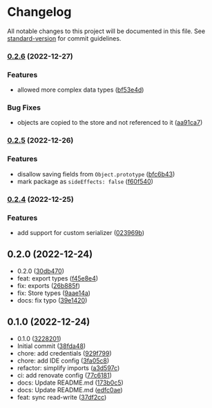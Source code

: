 # Changelog

All notable changes to this project will be documented in this file. See [standard-version](https://github.com/conventional-changelog/standard-version) for commit guidelines.

### [0.2.6](https://github.com/cawa-93/fs-nano-store/compare/v0.2.5...v0.2.6) (2022-12-27)


### Features

* allowed more complex data types ([bf53e4d](https://github.com/cawa-93/fs-nano-store/commit/bf53e4dad8234e2eccf0f46fb62b4eaac1873067))


### Bug Fixes

* objects are copied to the store and not referenced to it ([aa91ca7](https://github.com/cawa-93/fs-nano-store/commit/aa91ca7c1ce7c0f4aaed705136ef30b4bce0aa11))

### [0.2.5](https://github.com/cawa-93/fs-nano-store/compare/v0.2.4...v0.2.5) (2022-12-26)


### Features

* disallow saving fields from `Object.prototype` ([bfc6b43](https://github.com/cawa-93/fs-nano-store/commit/bfc6b43423e745e8990db55e8c8c1baaf50c37a4))
* mark package as `sideEffects: false` ([f60f540](https://github.com/cawa-93/fs-nano-store/commit/f60f5401900068e30eff74388fb10380ea9a5800))

### [0.2.4](https://github.com/cawa-93/fs-nano-store/compare/v0.2.3...v0.2.4) (2022-12-25)


### Features

* add support for custom serializer ([023969b](https://github.com/cawa-93/fs-nano-store/commit/023969b8a925a2ed6fccc928196829452b1419d5))

## 0.2.0 (2022-12-24)

* 0.2.0 ([30db470](https://github.com/cawa-93/fs-nano-store/commit/30db470))
* feat: export types ([f45e8e4](https://github.com/cawa-93/fs-nano-store/commit/f45e8e4))
* fix: exports ([26b885f](https://github.com/cawa-93/fs-nano-store/commit/26b885f))
* fix: Store types ([9aae14a](https://github.com/cawa-93/fs-nano-store/commit/9aae14a))
* docs: fix typo ([39e1420](https://github.com/cawa-93/fs-nano-store/commit/39e1420))



## 0.1.0 (2022-12-24)

* 0.1.0 ([3228201](https://github.com/cawa-93/fs-nano-store/commit/3228201))
* Initial commit ([38fda48](https://github.com/cawa-93/fs-nano-store/commit/38fda48))
* chore: add credentials ([929f799](https://github.com/cawa-93/fs-nano-store/commit/929f799))
* chore: add IDE config ([3fa05c8](https://github.com/cawa-93/fs-nano-store/commit/3fa05c8))
* refactor: simplify imports ([a3d597c](https://github.com/cawa-93/fs-nano-store/commit/a3d597c))
* ci: add renovate config ([77c6181](https://github.com/cawa-93/fs-nano-store/commit/77c6181))
* docs: Update README.md ([173b0c5](https://github.com/cawa-93/fs-nano-store/commit/173b0c5))
* docs: Update README.md ([edfc0ae](https://github.com/cawa-93/fs-nano-store/commit/edfc0ae))
* feat: sync read-write ([37df2cc](https://github.com/cawa-93/fs-nano-store/commit/37df2cc))
